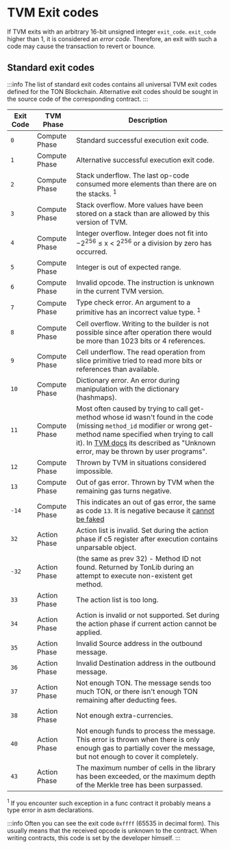 # TVM Exit codes

If TVM exits with an arbitrary 16-bit unsigned integer `exit_code`. `exit_code`  higher than 1, it is considered an _error code_. Therefore, an exit with such a code may cause the transaction to revert or bounce.

## Standard exit codes

:::info
The list of standard exit codes contains all universal TVM exit codes defined for the TON Blockchain. Alternative exit codes should be sought in the source code of the corresponding contract.
:::

| Exit Code | TVM Phase     | Description                                                                                                                                                                                                                                                                                                                            |
| --------- | ------------- | -------------------------------------------------------------------------------------------------------------------------------------------------------------------------------------------------------------------------------------------------------------------------------------------------------------------------------------- |
| `0`       | Compute Phase | Standard successful execution exit code.                                                                                                                                                                                                                                                                               |
| `1`       | Compute Phase | Alternative successful execution exit code.                                                                                                                                                                                                                                                                            |
| `2`       | Compute Phase | Stack underflow. The last op-code consumed more elements than there are on the stacks. <sup>1</sup>                                                                                                                                                                                                    |
| `3`       | Compute Phase | Stack overflow. More values have been stored on a stack than are allowed by this version of TVM.                                                                                                                                                                                                       |
| `4`       | Compute Phase | Integer overflow. Integer does not fit into −2<sup>256</sup> ≤ x < 2<sup>256</sup> or a division by zero has occurred.                                                                                                                                                        |
| `5`       | Compute Phase | Integer is out of expected range.                                                                                                                                                                                                                                                                                      |
| `6`       | Compute Phase | Invalid opcode. The instruction is unknown in the current TVM version.                                                                                                                                                                                                                                 |
| `7`       | Compute Phase | Type check error. An argument to a primitive has an incorrect value type. <sup>1</sup>                                                                                                                                                                                                                 |
| `8`       | Compute Phase | Cell overflow. Writing to the builder is not possible since after operation there would be more than 1023 bits or 4 references.                                                                                                                                                                        |
| `9`       | Compute Phase | Cell underflow. The read operation from slice primitive tried to read more bits or references than available.                                                                                                                                                                                          |
| `10`      | Compute Phase | Dictionary error. An error during manipulation with the dictionary (hashmaps).                                                                                                                                                                                                      |
| `11`      | Compute Phase | Most often caused by trying to call get-method whose id wasn't found in the code (missing `method_id` modifier or wrong get-method name specified when trying to call it). In [TVM docs](https://ton.org/tvm.pdf) its described as "Unknown error, may be thrown by user programs". |
| `12`      | Compute Phase | Thrown by TVM in situations considered impossible.                                                                                                                                                                                                                                                                     |
| `13`      | Compute Phase | Out of gas error. Thrown by TVM when the remaining gas turns negative.                                                                                                                                                                                                                                 |
| `-14`     | Compute Phase | This indicates an out of gas error, the same as code `13`. It is negative because  it [cannot be faked](https://github.com/ton-blockchain/ton/blob/20758d6bdd0c1327091287e8a620f660d1a9f4da/crypto/vm/vm.cpp#L492)                                                                                                     |
| `32`      | Action Phase  | Action list is invalid. Set during the action phase if c5 register after execution contains unparsable object.                                                                                                                                                                                         |
| `-32`     | Action Phase  | (the same as prev 32) - Method ID not found. Returned by TonLib during an attempt to execute non-existent get method.                                                                                                                                                               |
| `33`      | Action Phase  | The action list is too long.                                                                                                                                                                                                                                                                                           |
| `34`      | Action Phase  | Action is invalid or not supported. Set during the action phase if current action cannot be applied.                                                                                                                                                                                                   |
| `35`      | Action Phase  | Invalid Source address in the outbound message.                                                                                                                                                                                                                                                                        |
| `36`      | Action Phase  | Invalid Destination address in the outbound message.                                                                                                                                                                                                                                                                   |
| `37`      | Action Phase  | Not enough TON. The message sends too much TON, or there isn't enough TON remaining after deducting fees.                                                                                                                                                                                              |
| `38`      | Action Phase  | Not enough extra-currencies.                                                                                                                                                                                                                                                                                           |
| `40`      | Action Phase  | Not enough funds to process the message. This error is thrown when there is only enough gas to partially cover the message, but not enough to cover it completely.                                                                                                                                     |
| `43`      | Action Phase  | The maximum number of cells in the library has been exceeded, or the maximum depth of the Merkle tree has been surpassed.                                                                                                                                                                                              |

<sup>1</sup> If you encounter such exception in a func contract it probably means a type error in asm declarations.

:::info
Often you can see the exit code `0xffff` (65535 in decimal form). This usually means that the received opcode is unknown to the contract. When writing contracts, this code is set by the developer himself.
:::
